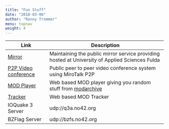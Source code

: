 ```yaml
---
title: "Fun Stuff"
date: "2018-03-06"
author: "Ronny Trommer"
menu: topnav
weight: 4
---
```


| Link                                            | Description                                                                                    |
|-------------------------------------------------|------------------------------------------------------------------------------------------------|
| [Mirror](https://mirror.informatik.hs-fulda.de) | Maintaining the public mirror service providing hosted at University of Applied Sciences Fulda |
| [P2P Video conference](https://meet.no42.org)   | Public peer to peer video conference system using MiroTalk P2P                                 |
| [MOD Player](https://mods.amiga.fans)           | Web based MOD player giving you random stuff from [modarchive](https://modarchive.org)         |
| [Tracker](https://tracker.amiga.fans)           | Web based MOD Tracker                                                                          |
| IOQuake 3 Server                                | udp://q3a.no42.org                                                                             |
| BZFlag Server                                   | udp://bzfs.no42.org                                                                            |
